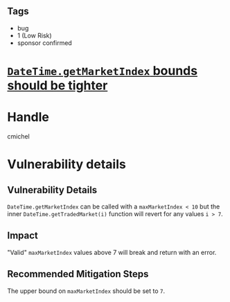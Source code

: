 ## Tags

- bug
- 1 (Low Risk)
- sponsor confirmed

# [`DateTime.getMarketIndex` bounds should be tighter](https://github.com/code-423n4/2021-08-notional-findings/issues/82) 

# Handle

cmichel


# Vulnerability details

## Vulnerability Details
`DateTime.getMarketIndex` can be called with a `maxMarketIndex < 10` but the inner `DateTime.getTradedMarket(i)` function will revert for any values `i > 7`.

## Impact
"Valid" `maxMarketIndex` values above 7 will break and return with an error.

## Recommended Mitigation Steps
The upper bound on `maxMarketIndex` should be set to `7`.

